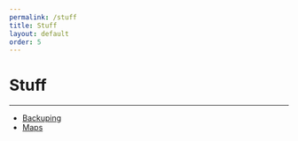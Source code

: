 ```yaml
---
permalink: /stuff
title: Stuff
layout: default
order: 5
---
```

# Stuff

***

<!--- [Factorio/](/stuff/fac)
- [Minecraft/](/stuff/mc)-->
- [Backuping](/s/backuping)
- [Maps](/s/maps)
